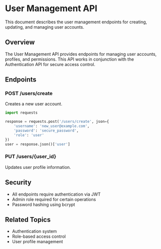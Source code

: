 # User Management API

This document describes the user management endpoints for creating, updating, and managing user accounts.

## Overview

The User Management API provides endpoints for managing user accounts, profiles, and permissions. This API works in conjunction with the Authentication API for secure access control.

## Endpoints

### POST /users/create

Creates a new user account.

```python
import requests

response = requests.post('/users/create', json={
    'username': 'new_user@example.com',
    'password': 'secure_password',
    'role': 'user'
})
user = response.json()['user']
```

### PUT /users/{user_id}

Updates user profile information.

## Security

- All endpoints require authentication via JWT
- Admin role required for certain operations
- Password hashing using bcrypt

## Related Topics

- Authentication system
- Role-based access control
- User profile management
